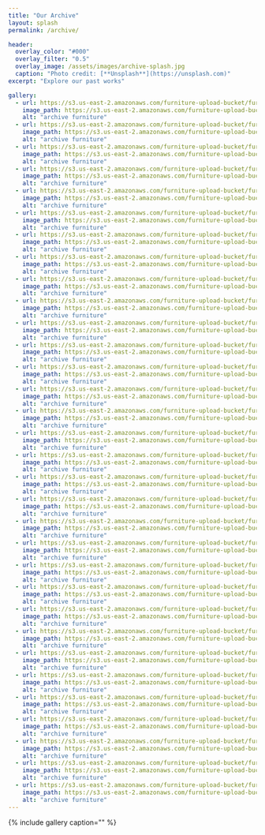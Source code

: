 ```yaml
---
title: "Our Archive"
layout: splash
permalink: /archive/

header:
  overlay_color: "#000"
  overlay_filter: "0.5"
  overlay_image: /assets/images/archive-splash.jpg
  caption: "Photo credit: [**Unsplash**](https://unsplash.com)"
excerpt: "Explore our past works"

gallery:
  - url: https://s3.us-east-2.amazonaws.com/furniture-upload-bucket/furniture/173/listing/257images_-_2019-07-10T164054.892.jpeg
    image_path: https://s3.us-east-2.amazonaws.com/furniture-upload-bucket/furniture/173/listing/257images_-_2019-07-10T164054.892.jpeg
    alt: "archive furniture"
  - url: https://s3.us-east-2.amazonaws.com/furniture-upload-bucket/furniture/173/listing/2images_-_2019-07-10T164102.315.jpeg
    image_path: https://s3.us-east-2.amazonaws.com/furniture-upload-bucket/furniture/173/listing/2images_-_2019-07-10T164102.315.jpeg
    alt: "archive furniture"
  - url: https://s3.us-east-2.amazonaws.com/furniture-upload-bucket/furniture/173/listing/258images_-_2019-07-10T164046.640.jpeg
    image_path: https://s3.us-east-2.amazonaws.com/furniture-upload-bucket/furniture/173/listing/258images_-_2019-07-10T164046.640.jpeg
    alt: "archive furniture"
  - url: https://s3.us-east-2.amazonaws.com/furniture-upload-bucket/furniture/265/listing/2IMG_20190402_122110.jpg
    image_path: https://s3.us-east-2.amazonaws.com/furniture-upload-bucket/furniture/265/listing/2IMG_20190402_122110.jpg
    alt: "archive furniture"
  - url: https://s3.us-east-2.amazonaws.com/furniture-upload-bucket/furniture/265/listing/267IMG_20190402_121637.jpg
    image_path: https://s3.us-east-2.amazonaws.com/furniture-upload-bucket/furniture/265/listing/267IMG_20190402_121637.jpg
    alt: "archive furniture"
  - url: https://s3.us-east-2.amazonaws.com/furniture-upload-bucket/furniture/265/listing/268IMG_20190402_121554.jpg
    image_path: https://s3.us-east-2.amazonaws.com/furniture-upload-bucket/furniture/265/listing/268IMG_20190402_121554.jpg
    alt: "archive furniture"
  - url: https://s3.us-east-2.amazonaws.com/furniture-upload-bucket/furniture/265/listing/269IMG_20190402_122101.jpg
    image_path: https://s3.us-east-2.amazonaws.com/furniture-upload-bucket/furniture/265/listing/269IMG_20190402_122101.jpg
    alt: "archive furniture"
  - url: https://s3.us-east-2.amazonaws.com/furniture-upload-bucket/furniture/173/listing/257images_-_2019-07-10T164054.892.jpeg
    image_path: https://s3.us-east-2.amazonaws.com/furniture-upload-bucket/furniture/173/listing/257images_-_2019-07-10T164054.892.jpeg
    alt: "archive furniture"
  - url: https://s3.us-east-2.amazonaws.com/furniture-upload-bucket/furniture/173/listing/2images_-_2019-07-10T164102.315.jpeg
    image_path: https://s3.us-east-2.amazonaws.com/furniture-upload-bucket/furniture/173/listing/2images_-_2019-07-10T164102.315.jpeg
    alt: "archive furniture"
  - url: https://s3.us-east-2.amazonaws.com/furniture-upload-bucket/furniture/173/listing/258images_-_2019-07-10T164046.640.jpeg
    image_path: https://s3.us-east-2.amazonaws.com/furniture-upload-bucket/furniture/173/listing/258images_-_2019-07-10T164046.640.jpeg
    alt: "archive furniture"
  - url: https://s3.us-east-2.amazonaws.com/furniture-upload-bucket/furniture/265/listing/2IMG_20190402_122110.jpg
    image_path: https://s3.us-east-2.amazonaws.com/furniture-upload-bucket/furniture/265/listing/2IMG_20190402_122110.jpg
    alt: "archive furniture"
  - url: https://s3.us-east-2.amazonaws.com/furniture-upload-bucket/furniture/265/listing/267IMG_20190402_121637.jpg
    image_path: https://s3.us-east-2.amazonaws.com/furniture-upload-bucket/furniture/265/listing/267IMG_20190402_121637.jpg
    alt: "archive furniture"
  - url: https://s3.us-east-2.amazonaws.com/furniture-upload-bucket/furniture/265/listing/268IMG_20190402_121554.jpg
    image_path: https://s3.us-east-2.amazonaws.com/furniture-upload-bucket/furniture/265/listing/268IMG_20190402_121554.jpg
    alt: "archive furniture"
  - url: https://s3.us-east-2.amazonaws.com/furniture-upload-bucket/furniture/265/listing/269IMG_20190402_122101.jpg
    image_path: https://s3.us-east-2.amazonaws.com/furniture-upload-bucket/furniture/265/listing/269IMG_20190402_122101.jpg
    alt: "archive furniture"
  - url: https://s3.us-east-2.amazonaws.com/furniture-upload-bucket/furniture/374/listing/55720190727_104402.jpg
    image_path: https://s3.us-east-2.amazonaws.com/furniture-upload-bucket/furniture/374/listing/55720190727_104402.jpg
    alt: "archive furniture"
  - url: https://s3.us-east-2.amazonaws.com/furniture-upload-bucket/furniture/374/listing/55620190727_100748.jpg
    image_path: https://s3.us-east-2.amazonaws.com/furniture-upload-bucket/furniture/374/listing/55620190727_100748.jpg
    alt: "archive furniture"
  - url: https://s3.us-east-2.amazonaws.com/furniture-upload-bucket/furniture/374/listing/55320190727_100732_1564222103384.jpg
    image_path: https://s3.us-east-2.amazonaws.com/furniture-upload-bucket/furniture/374/listing/55320190727_100732_1564222103384.jpg
    alt: "archive furniture"
  - url: https://s3.us-east-2.amazonaws.com/furniture-upload-bucket/furniture/374/listing/2IMG-20150609-WA0000.jpg
    image_path: https://s3.us-east-2.amazonaws.com/furniture-upload-bucket/furniture/374/listing/2IMG-20150609-WA0000.jpg
    alt: "archive furniture"
  - url: https://s3.us-east-2.amazonaws.com/furniture-upload-bucket/furniture/538/listing/2paris_leather_chesterfield_wing_chair.jpg
    image_path: https://s3.us-east-2.amazonaws.com/furniture-upload-bucket/furniture/538/listing/2paris_leather_chesterfield_wing_chair.jpg
    alt: "archive furniture"
  - url: https://s3.us-east-2.amazonaws.com/furniture-upload-bucket/furniture/538/listing/540paris_leather_chesterfield_wing_chair_(1).jpg
    image_path: https://s3.us-east-2.amazonaws.com/furniture-upload-bucket/furniture/538/listing/540paris_leather_chesterfield_wing_chair_(1).jpg
    alt: "archive furniture"
  - url: https://s3.us-east-2.amazonaws.com/furniture-upload-bucket/furniture/538/listing/541images_-_2019-07-27T075654.873.jpeg
    image_path: https://s3.us-east-2.amazonaws.com/furniture-upload-bucket/furniture/538/listing/541images_-_2019-07-27T075654.873.jpeg
    alt: "archive furniture"
  - url: https://s3.us-east-2.amazonaws.com/furniture-upload-bucket/furniture/456/listing/2images_(64).jpeg
    image_path: https://s3.us-east-2.amazonaws.com/furniture-upload-bucket/furniture/456/listing/2images_(64).jpeg
    alt: "archive furniture"
  - url: https://s3.us-east-2.amazonaws.com/furniture-upload-bucket/furniture/456/listing/458images_(63).jpeg
    image_path: https://s3.us-east-2.amazonaws.com/furniture-upload-bucket/furniture/456/listing/458images_(63).jpeg
    alt: "archive furniture"
  - url: https://s3.us-east-2.amazonaws.com/furniture-upload-bucket/furniture/456/listing/459images_(61).jpeg
    image_path: https://s3.us-east-2.amazonaws.com/furniture-upload-bucket/furniture/456/listing/459images_(61).jpeg
    alt: "archive furniture"
  - url: https://s3.us-east-2.amazonaws.com/furniture-upload-bucket/furniture/326/listing/401IMG_20190721_095210_630.jpg
    image_path: https://s3.us-east-2.amazonaws.com/furniture-upload-bucket/furniture/326/listing/401IMG_20190721_095210_630.jpg
    alt: "archive furniture"
  - url: https://s3.us-east-2.amazonaws.com/furniture-upload-bucket/furniture/326/listing/40420190719_092633.jpg
    image_path: https://s3.us-east-2.amazonaws.com/furniture-upload-bucket/furniture/326/listing/40420190719_092633.jpg
    alt: "archive furniture"
  - url: https://s3.us-east-2.amazonaws.com/furniture-upload-bucket/furniture/326/listing/403IMG_20190721_095210_629.jpg
    image_path: https://s3.us-east-2.amazonaws.com/furniture-upload-bucket/furniture/326/listing/403IMG_20190721_095210_629.jpg
    alt: "archive furniture"
  - url: https://s3.us-east-2.amazonaws.com/furniture-upload-bucket/furniture/265/listing/267IMG_20190402_121637.jpg
    image_path: https://s3.us-east-2.amazonaws.com/furniture-upload-bucket/furniture/265/listing/267IMG_20190402_121637.jpg
    alt: "archive furniture"
  - url: https://s3.us-east-2.amazonaws.com/furniture-upload-bucket/furniture/265/listing/274IMG_20190402_122101.jpg
    image_path: https://s3.us-east-2.amazonaws.com/furniture-upload-bucket/furniture/265/listing/274IMG_20190402_122101.jpg
    alt: "archive furniture"
  - url: https://s3.us-east-2.amazonaws.com/furniture-upload-bucket/furniture/265/listing/273IMG_20190402_121554.jpg
    image_path: https://s3.us-east-2.amazonaws.com/furniture-upload-bucket/furniture/265/listing/273IMG_20190402_121554.jpg
    alt: "archive furniture"
  - url: https://s3.us-east-2.amazonaws.com/furniture-upload-bucket/furniture/265/listing/272IMG_20190402_121637.jpg
    image_path: https://s3.us-east-2.amazonaws.com/furniture-upload-bucket/furniture/265/listing/272IMG_20190402_121637.jpg
    alt: "archive furniture"
  - url: https://s3.us-east-2.amazonaws.com/furniture-upload-bucket/furniture/265/listing/270IMG_20190402_122110.jpg
    image_path: https://s3.us-east-2.amazonaws.com/furniture-upload-bucket/furniture/265/listing/270IMG_20190402_122110.jpg
    alt: "archive furniture"
---
```


   {% include gallery caption="" %}
